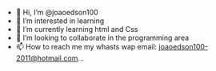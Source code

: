 - 👋 Hi, I’m @joaoedson100
- 👀 I’m interested in learning 
- 🌱 I’m currently learning html and Css
- 💞️ I’m looking to collaborate in the programming area
- 📫 How to reach me my whasts wap email: joaoedson100-2011@hotmail.com...

<!---
joaoedson100/joaoedson100 is a ✨ special ✨ repository because its `README.md` (this file) appears on your GitHub profile.
You can click the Preview link to take a look at your changes.
---> 
